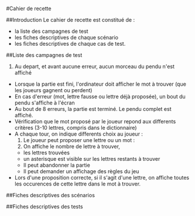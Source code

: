 #Cahier de recette

##Introduction
Le cahier de recette est constitué de :
- la liste des campagnes de test
- les fiches descriptives de chaque scénario
- les fiches descriptives de chaque cas de test.


##Liste des campagnes de test
1. Au depart, et avant aucune erreur, aucun morceau du pendu n'est affiché
- Lorsque la partie est fini, l'ordinateur doit afficher le mot à trouver (que les joueurs gagnent ou perdent)
- En cas d'erreur (mot, lettre fausse ou lettre déjà proposée), un bout du pendu s'affiche à l'écran
- Au bout de 8 erreurs, la partie est terminé. Le pendu complet est affiché.
- Vérification que le mot proposé par le joueur repond aux differents critères (3-10 lettres, compris dans le dictionnaire)
- A chaque tour, on indique differents choix au joueur  : 
  1. Le joueur peut proposer une lettre ou un mot  :
    1. On affiche le nombre de lettre à trouver, 
    - les lettres trouvées 
    - un asterisque est visible sur les lettres restants à trouver
  - Il peut abandonner la partie
  - Il peut demander un affichage des règles du jeu
- Lors d'une proposition correcte, si il s'agit d'une lettre, on affiche toutes les occurences de cette lettre dans le mot à trouver.

##Fiches descriptives des scénarios

##Fiches descriptives des tests
